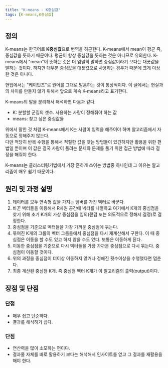```yaml
---
title: "K-means - K중심값"
tags: [K-means,K중삼값]
---
```



## 정의

K-means는 한국어로 **K중심값**으로 번역을 하곤한다.  K-means에서 mean이 평균 즉, 중심값을 뜻하기 때문이다.
평균이 항상 중심값을 뜻하는 것은 아니므로 유의한다. K-means에서 "mean"이 뜻하는 것은 더 엄밀히 말하면 중심값이라기 보다는 대푯값을 말하는 것이다. 하지만 대부분 중심값을 대푯값으로 사용하는 경우가 때문에 크게 이상한 것은 아니다. 

현업에서는 "케이민즈"로 원어를 그대로 발음하는 것이 통상적이다.  이 글에서는 현실과의 차이를 만들지 않기 위해서 앞으로 계속 K-means라고 표기한다.

K-means의 말을 분리해서 해석하면 다음과 같다.

- K: 분할할 군집의 갯수. 사용하는 사람이 정해줘야 하는 값
- means: 찾고 싶은 중심값들

위에서 말한 것 처럼 K-means에서 K는 사람이 입력을 해주어야 하며 알고리즘에서 자동으로 정해주지 않는다.  
다만 적당히 반복 수행을 통해서 적절한 값을 찾는 방법들이 있긴하지만 활용을 위한 편법일 뿐이며 이 값은 결국 사람이 풀려는 문제와 문제를 풀기 위한 접근 방법에 따라 결정을 해줘야 한다.

K-means는 클러스터링기법에서 가장 흔하게 쓰이는 방법중 하나인데 그 이유는 알고리즘이 매우 쉽기 때문이다.

## 원리 및 과정 설명

1. 데이터를 모두 연속형 값을 가지는 멤버를 가진 벡터로 바꾼다.
2. 바꾼 벡터들을 이용해서 R차원 공간에 벡터를 나열하고 여기에서 K개의 중심점을 찾기 위해 초기 K개의 가상 중심점을 임의(랜덤 또는 의도적으로 정해서 결정)로 결정한다.
3. 중심점을 기준으로 벡터들을 가장 가까운 중심점에 묶는다.
4. 묶여진 K개의 그룹의 벡터 그룹들에서 중심점을 다시 재계산해서 구한다. 이 때 중심점은 이동을 할 수도 있고 하지 않을 수도 있다. 보통은 이동하게 된다.
5. 이동한 중심점을 기준으로 다시 벡터들을 가장 가까운 중심점으로 다시 묶는다. 중심점이 이동할 것이다.
6. 위의 과정을 중심점이 더이상 이동하지 않거나 정해진 횟수이상을 수행했다면 멈춘다.
7. 최종 계산된 중심점 K개. 즉 중심점 벡터 K개가 이 알고리즘의 출력(output)이다.

## 장점 및 단점

### 단점

- 매우 쉽고 단순하다.
- 결과를 해석하기 쉽다.

### 단점

- 연산력을 많이 소모하는 편이다.
- 결과물 자체를 바로 활용하기 보다는 해석해서 인사이트를 얻고 그 결과를 재활용을 해야 한다.

